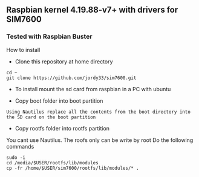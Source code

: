 ## Raspbian kernel 4.19.88-v7+ with drivers for SIM7600

### Tested with Raspbian Buster

How to install

* Clone this repository at home directory

```
cd ~
git clone https://github.com/jordy33/sim7600.git
```

* To install mount the sd card from raspbian in a PC with ubuntu

* Copy boot folder into boot partition
```
Using Nautilus replace all the contents from the boot directory into the SD card on the boot partition
```

* Copy rootfs folder into rootfs partition

You cant use Nautilus. The roofs only can be write by root
Do the following commands

```
sudo -i
cd /media/$USER/rootfs/lib/modules
cp -fr /home/$USER/sim7600/rootfs/lib/modules/* .
``` 
